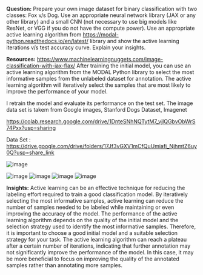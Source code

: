 **Question:**
Prepare your own image dataset for binary classification with two classes: Fox v/s Dog. Use an appropriate neural network library (JAX or any other library) and a small CNN (not necessary to use big models like ResNet, or VGG if you do not have the compute power). Use an appropriate active learning algorithm from https://modal-python.readthedocs.io/en/latest/ library and show the active learning iterations v/s test accuracy curve. Explain your insights.

**Resources:**
https://www.machinelearningnuggets.com/image-classification-with-jax-flax/ After training the initial model, you can use an active learning algorithm from the MODAL Python library to select the most informative samples from the unlabeled dataset for annotation. The active learning algorithm will iteratively select the samples that are most likely to improve the performance of your model.

 I retrain the model and evaluate its performance on the test set.
The image data set is takem from Google images, Stanford Dogs Dataset, Imagenet


https://colab.research.google.com/drive/1DnteSNhNQTytM7_vjlQGbvObWrS74Pxx?usp=sharing

Data Set : https://drive.google.com/drive/folders/17Jf3vGXV1mCfQuUmiafi_NjhmtZ6uy0Q?usp=share_link

![image](https://github.com/knowkumud/Air-Quality-Data-using-Bayesian-ML/assets/88158584/a22cbcda-2a35-4563-ad4f-ab79905ba06a)

![image](https://github.com/knowkumud/Air-Quality-Data-using-Bayesian-ML/assets/88158584/9f697b05-ddfe-439b-a722-d3d9e84ac26e)
![image](https://github.com/knowkumud/Air-Quality-Data-using-Bayesian-ML/assets/88158584/818ff6ce-8308-4d29-853c-6700e4c8d55f)
![image](https://github.com/knowkumud/Air-Quality-Data-using-Bayesian-ML/assets/88158584/55a9414d-8ba7-4131-ab44-8d20a1d744f3)
![image](https://github.com/knowkumud/Air-Quality-Data-using-Bayesian-ML/assets/88158584/7878f339-895d-41f0-b7e2-23a8e3d8943a)





**Insights:**
Active learning can be an effective technique for reducing the labeling effort required to train a good classification model. By iteratively selecting the most informative samples, active learning can reduce the number of samples needed to be labeled while maintaining or even improving the accuracy of the model.
The performance of the active learning algorithm depends on the quality of the initial model and the selection strategy used to identify the most informative samples. Therefore, it is important to choose a good initial model and a suitable selection strategy for your task.
The active learning algorithm can reach a plateau after a certain number of iterations, indicating that further annotation may not significantly improve the performance of the model. In this case, it may be more beneficial to focus on improving the quality of the annotated samples rather than annotating more samples.
